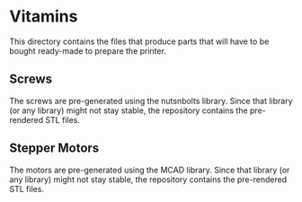 # Vitamins

This directory contains the files that produce parts that will have to be bought ready-made to prepare the printer.

## Screws

The screws are pre-generated using the nutsnbolts library. Since that library (or any library) might not stay stable,
the repository contains the pre-rendered STL files.

## Stepper Motors

The motors are pre-generated using the MCAD library. Since that library (or any library) might not stay stable,
the repository contains the pre-rendered STL files.
